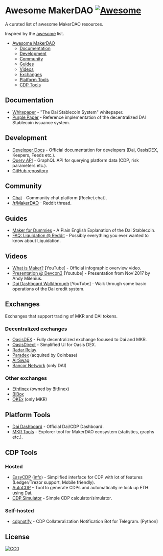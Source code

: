# Awesome MakerDAO [![Awesome](https://cdn.rawgit.com/sindresorhus/awesome/d7305f38d29fed78fa85652e3a63e154dd8e8829/media/badge.svg)](https://github.com/sindresorhus/awesome)
A curated list of awesome MakerDAO resources.

Inspired by the [awesome](https://github.com/sindresorhus/awesome) list.

* [Awesome MakerDAO](#awesome-makerdao)
  * [Documentation](#documentation)
  * [Development](#development)
  * [Community](#community)
  * [Guides](#guides)
  * [Videos](#videos)
  * [Exchanges](#exchanges)
  * [Platform Tools](#platform-tools)
  * [CDP Tools](#cdp-tools)
  
## Documentation
* [Whitepaper](https://makerdao.com/whitepaper/) - "The Dai Stablecoin System" whitepaper.
* [Purple Paper](https://makerdao.com/purple/) - Reference implementation of the decentralized DAI Stablecoin issuance system.

## Development
* [Developer Docs](https://developer.makerdao.com/) - Official documentation for developers (Dai, OasisDEX, Keepers, Feeds etc.).
* [Query API](https://developer.makerdao.com/dai/1/graphql/) - GraphQL API for querying platform data (CDP, risk parameters etc.).
* [GitHub repository](https://github.com/makerdao)

## Community
* [Chat](https://chat.makerdao.com/) - Community chat platform [Rocket.chat].
* [/r/MakerDAO](https://www.reddit.com/r/MakerDAO/) - Reddit thread.

## Guides
* [Maker for Dummies](https://medium.com/cryptolinks/maker-for-dummies-a-plain-english-explanation-of-the-dai-stablecoin-e4481d79b90) - A Plain English Explanation of the Dai Stablecoin.
* [FAQ: Liquidation @ Reddit](https://www.reddit.com/r/MakerDAO/comments/8efk5q/faq_possibly_everything_you_ever_wanted_to_know/) - Possibly everything you ever wanted to know about Liquidation.

## Videos
* [What is Maker?](https://www.youtube.com/watch?v=Di5xUzvyEPM) [YouTube] - Official infographic overview video.
* [Presentation @ Devcon3](https://www.youtube.com/watch?v=L1erp9Gkesk) [Youtube] - Presentation from Nov'2017 by Andy Milenius.
* [Dai Dashboard Walkthrough](https://www.youtube.com/watch?v=7f0ZMQCpov4) [YouTube] - Walk through some basic operations of the Dai credit system.

## Exchanges
Exchanges that support trading of MKR and DAI tokens.

### Decentralized exchanges
* [OasisDEX](https://oasisdex.com/) - Fully decentralized exchange focused to Dai and MKR.
* [OasisDirect](https://oasis.direct/) - Simplified UI for Oasis DEX.
* [Radar Relay](https://radarrelay.com/)
* [Paradex](https://paradex.io/) (acquired by Coinbase)
* [AirSwap](https://www.airswap.io/)
* [Bancor Network](https://www.bancor.network/communities/5a604b1f7b6b0e0001fc6ce2) (only DAI)

### Other exchanges
* [Ethfinex](https://www.ethfinex.com/) (owned by Bitfinex)
* [BiBox](https://www.bibox.com/)
* [OKEx](https://www.okex.com/market?product=mkr_btc) (only MKR)

## Platform Tools
* [Dai Dashboard](https://dai.makerdao.com/) - Official Dai/CDP Dashboard.
* [MKR Tools](https://mkr.tools/) - Explorer tool for MakerDAO ecosystem (statistics, graphs etc.).

## CDP Tools

### Hosted
* [EasyCDP](https://easycdp.com/) ([info](https://info.easycdp.com/)) - Simplified interface for CDP with lot of features (Ledger/Trezor support, Mobile friendly).
* [AutoCDP](https://autocdp.com/) - Tool to generate CDPs and automatically re lock up ETH using Dai.
* [CDP Simulator](https://cdp-simulator.surge.sh/) - Simple CDP calculator/simulator.

### Self-hosted
* [cdpnotify](https://github.com/gcarq/cdpnotify) - CDP Collateralization Notification Bot for Telegram. [Python]

## License
[![CC0](https://licensebuttons.net/p/zero/1.0/88x31.png)](https://creativecommons.org/publicdomain/zero/1.0/)
